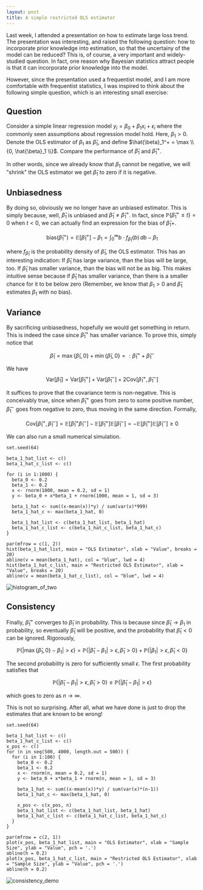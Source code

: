 ```yaml
---
layout: post
title: A simple restricted OLS estimator
---
```


Last week, I attended a presentation on how to estimate large loss trend. The presentation was interesting, and raised the following question: how to incorporate prior knowledge into estimation, so that the uncertainy of the model can be reduced? This is, of course, a very important and widely-studied question. In fact, one reason why Bayesian statistics attract people is that it can incorporate prior knowledge into the model.

However, since the presentation used a frequentist model, and I am more comfortable with frequentist statistics, I was inspired to think about the following simple question, which is an interesting small exercise:

## Question
Consider a simple linear regression model $y_i = \beta_0 + \beta_1 x_i + \epsilon_i$ where the commonly seen assumptions about regression model hold. Here, $\beta_1 > 0$. Denote the OLS estimator of $\beta_1$ as $\hat{\beta}_1$, and define $\hat{\beta}_1^+ = \max \\{0, \hat{\beta}_1 \\}$. Compare the performance of $\hat{\beta}_1$ and $\hat{\beta}_1^+$.

In other words, since we already know that $\beta_1$ cannot be negative, we will "shrink" the OLS estimator we get $\hat{\beta}_1$ to zero if it is negative.

## Unbiasedness
By doing so, obviously we no longer have an unbiased estimator. This is simply because, well, $\hat{\beta}_1$ is unbiased and $\hat{\beta}_1 \ne \hat{\beta}_1^+$. In fact, since $\mathbb{P}\{ \hat{\beta}_1^+ \le t\} = 0$ when $t < 0$, we can actually find an expression for the bias of $\hat{\beta}_1+$.

$$ \text{bias}\left( \hat{\beta}_1^+\right) = \mathbb{E}\left[ \hat{\beta}_1^+ \right] - \beta_1 = \int_0^\infty b\cdot f_{\hat{\beta}_1} \left(b\right) \,db - \beta_1$$

where $f_{\hat{\beta}_1}$ is the probability density of $\hat{\beta}_1$, the OLS estimator. This has an interesting indication: If $\hat{\beta}_1$ has large variance, than the bias will be large, too. If $\hat{\beta}_1$ has smaller variance, than the bias will not be as big. This makes intuitive sense because if $\hat{\beta}_1$ has smaller variance, than there is a smaller chance for it to be below zero (Remember, we know that $\beta_1 > 0$ and $\hat{\beta}_1$ estimates $\beta_1$ with no bias).

## Variance
By sacrificing unbiasedness, hopefully we would get something in return. This is indeed the case since $\hat{\beta}_1^+$ has smaller variance. To prove this, simply notice that

$$ \hat{\beta}_1 = \max \{ \hat{\beta}_1, 0 \} + \min \{ \hat{\beta}_1 , 0\} =: \hat{\beta}_1^+ + \hat{\beta}_1^-$$

We have
$$ \text{Var}\left[ \hat{\beta}_1\right] = \text{Var}\left[ \hat{\beta}_1^+\right] + \text{Var}\left[\hat{\beta}_1^-\right] + 2\text{Cov}\left[ \hat{\beta}_1^+, \hat{\beta}_1^-\right] $$

It suffices to prove that the covariance term is non-negative. This is conceivably true, since when $\hat{\beta}_1^+$ goes from zero to some positive number, $\hat{\beta}_1^-$ goes from negative to zero, thus moving in the same direction. Formally,

$$ \text{Cov}\left[ \hat{\beta}_1^+, \hat{\beta}_1^-\right] = \mathbb{E}\left[ \hat{\beta}_1^+ \hat{\beta}_1^-\right] - \mathbb{E}\left[\hat{\beta}_1^+\right] \mathbb{E}\left[ \hat{\beta}_1^-\right] = - \mathbb{E}\left[\hat{\beta}_1^+\right] \mathbb{E}\left[ \hat{\beta}_1^-\right]  \ge 0$$

We can also run a small numerical simulation.

```{r}
set.seed(64)

beta_1_hat_list <- c()
beta_1_hat_c_list <- c()

for (i in 1:1000) {
  beta_0 <- 0.2
  beta_1 <- 0.2
  x <- rnorm(1000, mean = 0.2, sd = 1)
  y <- beta_0 + x*beta_1 + rnorm(1000, mean = 1, sd = 3)
  
  beta_1_hat <- sum((x-mean(x))*y) / sum(var(x)*999)
  beta_1_hat_c <- max(beta_1_hat, 0)
  
  beta_1_hat_list <- c(beta_1_hat_list, beta_1_hat)
  beta_1_hat_c_list <- c(beta_1_hat_c_list, beta_1_hat_c)
}

par(mfrow = c(1, 2))
hist(beta_1_hat_list, main = "OLS Estimator", xlab = "Value", breaks = 20)
abline(v = mean(beta_1_hat), col = "blue", lwd = 4)
hist(beta_1_hat_c_list, main = "Restricted OLS Estimator", xlab = "Value", breaks = 20)
abline(v = mean(beta_1_hat_c_list), col = "blue", lwd = 4)
```

![histogram_of_two]({{site.baseurl}}/assets/mean_comparison.jpeg)

## Consistency
Finally, $\hat{\beta}_1^+$ converges to $\hat{\beta}_1$ in probability. This is because since $\hat{\beta}_1 \to \beta_1$ in probability, so eventually $\hat{\beta}_1$ will be positive, and the probability that $\hat{\beta}_1 < 0$ can be ignored. Rigorously,

$$ \mathbb{P}\left\{ | \max \{ \hat{\beta}_1, 0\} - \beta_1 | > \epsilon \right\} = \mathbb{P}\left\{ |\hat{\beta}_1 - \beta_1 | > \epsilon , \hat{\beta}_1 > 0\right\} + \mathbb{P}\left\{  |\beta_1| > \epsilon, \hat{\beta}_1 < 0\right\}$$

The second probability is zero for sufficiently small $\epsilon$. The first probability satisfies that

$$\mathbb{P}\left\{ |\hat{\beta}_1 - \beta_1 | > \epsilon , \hat{\beta}_1 > 0\right\} \le  \mathbb{P}\left\{ |\hat{\beta}_1 - \beta_1 | > \epsilon \right\}$$

which goes to zero as $n\to\infty$.

This is not so surprising. After all, what we have done is just to drop the estimates that are known to be wrong!

```{r}
set.seed(64)

beta_1_hat_list <- c()
beta_1_hat_c_list <- c()
x_pos <- c()
for (n in seq(500, 4000, length.out = 500)) {
  for (i in 1:100) {
    beta_0 <- 0.2
    beta_1 <- 0.2
    x <- rnorm(n, mean = 0.2, sd = 1)
    y <- beta_0 + x*beta_1 + rnorm(n, mean = 1, sd = 3)
    
    beta_1_hat <- sum((x-mean(x))*y) / sum(var(x)*(n-1))
    beta_1_hat_c <- max(beta_1_hat, 0)
    
    x_pos <- c(x_pos, n)
    beta_1_hat_list <- c(beta_1_hat_list, beta_1_hat)
    beta_1_hat_c_list <- c(beta_1_hat_c_list, beta_1_hat_c)
  }
}

par(mfrow = c(2, 1))
plot(x_pos, beta_1_hat_list, main = "OLS Estimator", xlab = "Sample Size", ylab = "Value", pch = '.')
abline(h = 0.2)
plot(x_pos, beta_1_hat_c_list, main = "Restricted OLS Estimator", xlab = "Sample Size", ylab = "Value", pch = '.')
abline(h = 0.2)
```

![consistency_demo]({{site.baseurl}}/assets/restricted_consistency.jpeg)
